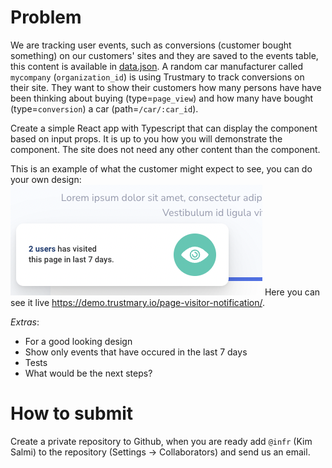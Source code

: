 # Problem

We are tracking user events, such as conversions (customer bought something) on our customers' sites and they are saved to the events table, this content is available in [data.json](data.json). A random car manufacturer called `mycompany` (`organization_id`) is using Trustmary to track conversions on their site. They want to show their customers how many persons have have been thinking about buying (type=`page_view`) and how many have bought (type=`conversion`) a car (path=`/car/:car_id`).

Create a simple React app with Typescript that can display the component based on input props. It is up to you how you will demonstrate the component. The site does not need any other content than the component.

This is an example of what the customer might expect to see, you can do your own design:
![popup](popup.png)
Here you can see it live https://demo.trustmary.io/page-visitor-notification/.

_Extras_:

- For a good looking design
- Show only events that have occured in the last 7 days
- Tests
- What would be the next steps?

# How to submit

Create a private repository to Github, when you are ready add `@infr` (Kim Salmi) to the repository (Settings -> Collaborators) and send us an email.
